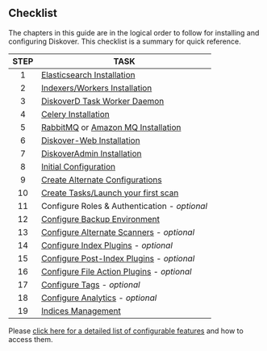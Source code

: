 <p id="checklist"></p>

## Checklist

The chapters in this guide are in the logical order to follow for installing and configuring Diskover. This checklist is a summary for quick reference.

| STEP | TASK |
| :---: | --- |
| 1 | [Elasticsearch Installation](#install_es) |
| 2 | [Indexers/Workers Installation](#install_indexers) |
| 3 | [DiskoverD Task Worker Daemon](#install_diskoverd) |
| 4 | [Celery Installation](#install_celery) |
| 5 | [RabbitMQ](#install_rabbitmq) or [Amazon MQ Installation](#install_amazonmq) |
| 6 | [Diskover-Web Installation](#install_diskover_web) |
| 7 | [DiskoverAdmin Installation](#install_diskoveradmin) |
| 8 | [Initial Configuration](#config_initial) |
| 9 | [Create Alternate Configurations](#create_alt_config) |
| 10 | [Create Tasks/Launch your first scan](#task_panel) |
| 11 | Configure Roles & Authentication - _optional_ |
| 12 | [Configure Backup Environment](#environment-backup) |
| 13 | [Configure Alternate Scanners](#config_alt_scanners) - _optional_ |
| 14 | [Configure Index Plugins](#config_plugins_index) - _optional_ |
| 15 | [Configure Post-Index Plugins](#config_plugins_post_index) - _optional_ |
| 16 | [Configure File Action Plugins](#config_plugins_file_actions) - _optional_ |
| 17 | [Configure Tags](#tags) - _optional_ |
| 18 | [Configure Analytics](#analytics) - _optional_ |
| 19 | [Indices Management](#indices_management) |

Please [click here for a detailed list of configurable features](#feature_navigator) and how to access them.
